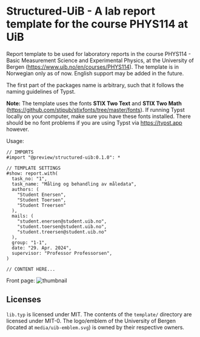 # Structured-UiB - A lab report template for the course PHYS114 at UiB

Report template to be used for laboratory reports in the course PHYS114 - Basic Measurement Science and Experimental Physics, at the University of Bergen (https://www.uib.no/en/courses/PHYS114). The template is in Norwegian only as of now. English support may be added in the future.

The first part of the packages name is arbitrary, such that it follows the naming guidelines of Typst. 

**Note:** The template uses the fonts **STIX Two Text** and **STIX Two Math** (https://github.com/stipub/stixfonts/tree/master/fonts). If running Typst locally on your computer, make sure you have these fonts installed. There should be no font problems if you are using Typst via https://typst.app however.

Usage:
```typ
// IMPORTS
#import "@preview/structured-uib:0.1.0": *

// TEMPLATE SETTINGS
#show: report.with(
  task_no: "1",
  task_name: "Måling og behandling av måledata",
  authors: (
    "Student Enersen",
    "Student Toersen", 
    "Student Treersen"
  ),
  mails: (
    "student.enersen@student.uib.no", 
    "student.toersen@student.uib.no", 
    "student.treersen@student.uib.no"
  ),
  group: "1-1",
  date: "29. Apr. 2024",
  supervisor: "Professor Professorsen",
)

// CONTENT HERE...
```

Front page:
![thumbnail](https://github.com/AugustinWinther/structured-uib/assets/30674646/a93718d8-362d-453b-8047-3c3c4388d442)


## Licenses
`lib.typ` is licensed under MIT. The contents of the `template/` directory are licensed under MIT-0. The logo/emblem of the University of Bergen (located at `media/uib-emblem.svg`) is owned by their respective owners.

